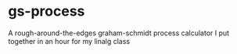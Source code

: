 # gs-process
A rough-around-the-edges graham-schmidt process calculator I put together in an hour for my linalg class

